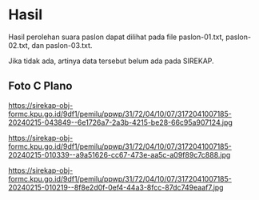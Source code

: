 # Hasil

Hasil perolehan suara paslon dapat dilihat pada file paslon-01.txt, paslon-02.txt, dan paslon-03.txt.

Jika tidak ada, artinya data tersebut belum ada pada SIREKAP.

## Foto C Plano

https://sirekap-obj-formc.kpu.go.id/9df1/pemilu/ppwp/31/72/04/10/07/3172041007185-20240215-043849--6e1726a7-2a3b-4215-be28-66c95a907124.jpg

https://sirekap-obj-formc.kpu.go.id/9df1/pemilu/ppwp/31/72/04/10/07/3172041007185-20240215-010339--a9a51626-cc67-473e-aa5c-a09f89c7c888.jpg

https://sirekap-obj-formc.kpu.go.id/9df1/pemilu/ppwp/31/72/04/10/07/3172041007185-20240215-010219--8f8e2d0f-0ef4-44a3-8fcc-87dc749eaaf7.jpg
